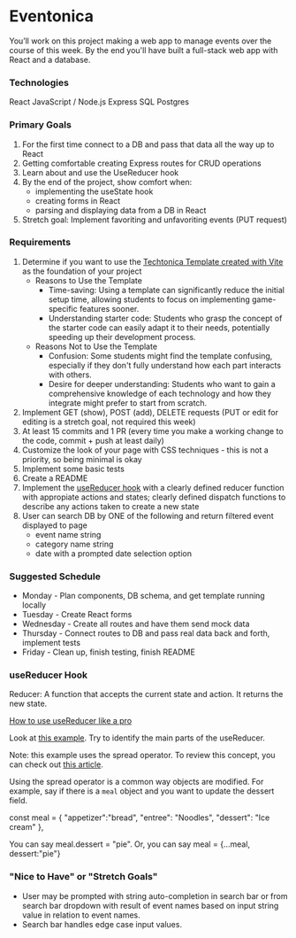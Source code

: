 # Eventonica

You’ll work on this project making a web app to manage events over the course of this week. By the end you'll have built a full-stack web app with React and a database.

### Technologies

React
JavaScript / Node.js
Express
SQL
Postgres

### Primary Goals

1. For the first time connect to a DB and pass that data all the way up to React
2. Getting comfortable creating Express routes for CRUD operations
3. Learn about and use the UseReducer hook
4. By the end of the project, show comfort when:
   - implementing the useState hook
   - creating forms in React
   - parsing and displaying data from a DB in React
5. Stretch goal: Implement favoriting and unfavoriting events (PUT request)

### Requirements

1. Determine if you want to use the [Techtonica Template created with Vite](https://github.com/Techtonica/curriculum/tree/main/projects/2023TemplateWithVite) as the foundation of your project
    - Reasons to Use the Template
       - Time-saving: Using a template can significantly reduce the initial setup time, allowing students to focus on implementing game-specific features sooner.
       - Understanding starter code: Students who grasp the concept of the starter code can easily adapt it to their needs, potentially speeding up their development process.
    - Reasons Not to Use the Template
       - Confusion: Some students might find the template confusing, especially if they don't fully understand how each part interacts with others.
       - Desire for deeper understanding: Students who want to gain a comprehensive knowledge of each technology and how they integrate might prefer to start from scratch.
3. Implement GET (show), POST (add), DELETE requests (PUT or edit for editing is a stretch goal, not required this week)
4. At least 15 commits and 1 PR (every time you make a working change to the code, commit + push at least daily)
5. Customize the look of your page with CSS techniques - this is not a priority, so being minimal is okay
6. Implement some basic tests
7. Create a README
8. Implement the [useReducer hook](https://react.dev/reference/react/useReducer) with a clearly defined reducer function with appropiate actions and states; clearly defined dispatch functions to describe any actions taken to create a new state	
9. User can search DB by ONE of the following and return filtered event displayed to page
    - event name string
    - category name string
    - date with a prompted date selection option

### Suggested Schedule

- Monday - Plan components, DB schema, and get template running locally
- Tuesday - Create React forms
- Wednesday - Create all routes and have them send mock data
- Thursday - Connect routes to DB and pass real data back and forth, implement tests
- Friday - Clean up, finish testing, finish README

### useReducer Hook

Reducer: A function that accepts the current state and action. It returns the new state.

[How to use useReducer like a pro](https://devtrium.com/posts/how-to-use-react-usereducer-hook)

Look at [this example](https://codesandbox.io/s/wild-brook-5drvk?file=/src/App.js). Try to identify the main parts of the useReducer.

Note: this example uses the spread operator. To review this concept, you can check out [this article](https://medium.com/coding-at-dawn/how-to-use-the-spread-operator-in-javascript-b9e4a8b06fab).

Using the spread operator is a common way objects are modified. For example, say if there is a `meal` object and you want to update the dessert field.

const meal = {
"appetizer":"bread",
"entree": "Noodles",
"dessert": "Ice cream"
},

You can say meal.dessert = "pie". Or, you can say meal = {...meal, dessert:"pie"}

### "Nice to Have" or "Stretch Goals"
- User may be prompted with string auto-completion in search bar or from search bar dropdown with result of event names based on input string value in relation to event names.
- Search bar handles edge case input values.
